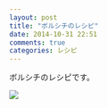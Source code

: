 ```yaml
---
layout: post
title: "ボルシチのレシピ"
date: 2014-10-31 22:51
comments: true
categories: レシピ
---
```


ボルシチのレシピです。

![](/images/2014-10-31/borsch.jpg)

<script src="https://gist.github.com/honjo2/c1db94e92921c15cf4ad.js"></script>
